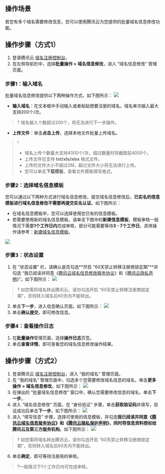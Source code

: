 ## 操作场景
若您有多个域名需要修改信息，您可以使用腾讯云为您提供的批量域名信息修改功能。


## 操作步骤（方式1）
1. 登录腾讯云 [域名注册控制台](https://console.cloud.tencent.com/domain/)。    
2. 在左侧导航栏中，选择**批量操作 > 域名信息修改**，进入 “域名信息修改” 管理页面。

### 步骤1：输入域名

批量域名信息修改提供以下两种操作方式，如下图所示：
![](https://main.qcloudimg.com/raw/6c177df9abed147827451e325858e707.png)
- **输入域名**：在文本框中手动输入或者粘贴想要注册的域名，域名单次输入最大支持200个/次。
>? 域名输入个数超过200个，将无法进行下一步操作。
>
- **上传文件**：单击**点击上传**，选择本地文件批量上传域名。
>!
> - 域名上传个数最大支持4000个/次，超过数量时将截取前4000个。
> - 上传文件仅支持 **txt/xls/xlsx** 格式文件。
> - 上传的文件大小不超过2M，超过文件大小将无法进行上传。
> - 您可以单击**下载模板**，查看文件模板填写格式。


### 步骤2：选择域名信息模板
您可以通过以下两种方式进行域名信息修改，提交域名信息修改后，**已实名的信息模板进行域名信息修改不需要再提交实名认证**。如下图所示：
- 在域名信息模板中，您可以选择使用您已有的信息模板。
- 若需要使用新的域名信息模板，请单击下图中的**新建信息模板**，模板审核一般情况下需要**1个工作日内**完成审核，部分可能需要等待**3 - 7个工作日**。具体操作请参考：[新建域名信息模板](https://cloud.tencent.com/document/product/242/15435#.E6.96.B0.E5.BB.BA.E5.9F.9F.E5.90.8D.E4.BF.A1.E6.81.AF.E6.A8.A1.E6.9D.BF)。

![](https://main.qcloudimg.com/raw/aea21bdda6d19d6ff822aeb127c1dfc6.png)

### 步骤3：状态设置
1. 在 “状态设置” 栏，请确认是否勾选**开启 "60天禁止转移注册商锁定期"**并勾选 “我已阅读并同意《[腾讯云域名信息修改服务协议](https://console.cloud.tencent.com/domain/batch/modify_info#)》和《[腾讯云隐私声明](https://cloud.tencent.com/document/product/301/11470)》”。如下图所示：
![](https://main.qcloudimg.com/raw/c82a3d96f5d998915e16c870052b88ce.png)
>? 如您需将域名转出腾讯云，请勿勾选开启 “60天禁止转移注册商锁定期”，否则转入域名后60天内不能转出。
>
2. 单击**下一步**，进入信息确认页面。如下图所示：
![](https://main.qcloudimg.com/raw/3f597e74bdbf2f876c55e11a57352f64.png)
3. 单击**确认提交**，即可修改信息。


### 步骤4：查看操作日志
1. 在**批量操作**管理页面，选择**操作日志**页签。
2. 单击**查看详情**，即可查看您的域名信息修改操作结果。

## 操作步骤（方式2）
1. 登录腾讯云 [域名注册控制台](https://console.cloud.tencent.com/domain/)，进入 “我的域名” 管理页面。  
2. 在 “我的域名” 管理页面中，勾选多个您需要修改域名信息的域名，单击**更多操作 > 域名信息修改**。如下图所示：
![](https://qcloudimg.tencent-cloud.cn/raw/759179fa711b15c89cddd1a43afe9382.png)
3. 在弹出的 “批量域名信息修改” 窗口中，确认您需要修改信息的域名，单击**下一步**。
4. 进入 “域名信息修改” 页面，在 “身份验证” 步骤，单击**获取验证码**并填写，验证成功后单击**下一步**。如下图所示：
![](https://qcloudimg.tencent-cloud.cn/raw/c3c83f6b966c2d94aec2db5fc01c1dcd.png)
5. 进入 “填写信息” 步骤，选择可使用的信息模板，并勾选**我已阅读并同意《[腾讯云域名信息服务协议](https://console.cloud.tencent.com/domain/batch/modify_info#)》和《[腾讯云隐私保护声明](https://cloud.tencent.com/document/product/301/11470)》，同时将信息资料授权给腾讯云及第三方服务机构**。如下图所示：
![](https://qcloudimg.tencent-cloud.cn/raw/9eef9ffc56e246c069f9c8a72994ec0d.png)

>? 如您需将域名转出腾讯云，请勿勾选开启 “60天禁止转移注册商锁定期”，否则转入域名后60天内不能转出。

6. 单击**确定**，即可等待注册局的审核。
>?一般情况下1个工作日内可完成审核。
>
